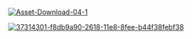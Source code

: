 <a href="https://ibb.co/jQxwhA"><img src="https://preview.ibb.co/i8nJvV/Asset-Download-04-1.png" alt="Asset-Download-04-1" border="0"></a>

<a href="https://ibb.co/jnWYUq"><img src="https://preview.ibb.co/enb09q/37314301-f8db9a90-2618-11e8-8fee-b44f38febf38.png" alt="37314301-f8db9a90-2618-11e8-8fee-b44f38febf38" border="0"></a>
